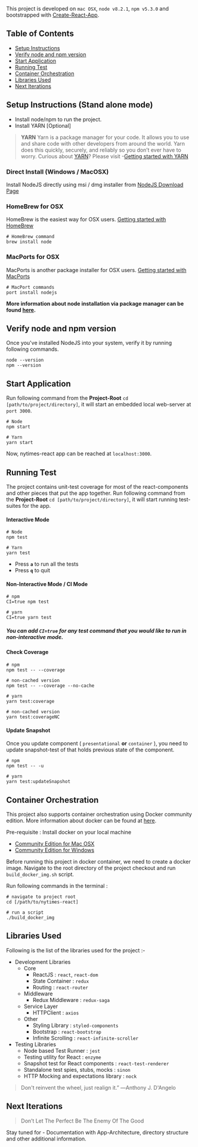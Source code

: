 This project is developed on `mac OSX`, `node v8.2.1`, `npm v5.3.0` and bootstrapped with [Create-React-App](https://github.com/facebookincubator/create-react-app).

## Table of Contents

- [Setup Instructions](#setup-instructions-stand-alone-mode)
- [Verify node and npm version](#verify-node-and-npm-version)
- [Start Application](#start-application)
- [Running Test](#running-test)
- [Container Orchestration](#container-orchestration)
- [Libraries Used](#libraries-used)
- [Next Iterations](#next-iterations)

## Setup Instructions (Stand alone mode)
- Install node/npm to run the project.
- Install YARN [Optional] 
> **YARN** Yarn is a package manager for your code. It allows you to use and share code with other developers from around the world. Yarn does this quickly, securely, and reliably so you don’t ever have to worry.
> Curious about [YARN](https://yarnpkg.com/en/)? 
> Please visit -[Getting started with YARN](https://yarnpkg.com/en/docs/getting-started)

 
### Direct Install (Windows / MacOSX)
Install NodeJS directly using msi / dmg installer from [NodeJS Download Page](https://nodejs.org/en/download/)

### HomeBrew for OSX
HomeBrew is the easiest way for OSX users. [Getting started with HomeBrew](https://brew.sh/)
```
# HomeBrew command
brew install node
``` 
### MacPorts for OSX
MacPorts is another package installer for OSX users. [Getting started with MacPorts](https://www.macports.org/index.php)
```
# MacPort commands
port install nodejs 
``` 
**More information about node installation via package manager can be found [here](https://nodejs.org/en/download/package-manager/).**

## Verify node and npm version
Once you've installed NodeJS into your system, verify it by running following commands.
```
node --version
npm --version
```

## Start Application
Run following command from the **Project-Root** `cd [path/to/project/directory]`, it will start an embedded local web-server at `port 3000`.  
```
# Node
npm start
```
 
```
# Yarn
yarn start
```
Now, nytimes-react app can be reached at `localhost:3000`.  

## Running Test
The project contains unit-test coverage for most of the react-components and other pieces that put the app together.
Run following command from the **Project-Root** `cd [path/to/project/directory]`, it will start running test-suites for the app.

#### Interactive Mode  
```
# Node
npm test
 
# Yarn
yarn test
```
- Press **`a`** to run all the tests
- Press **`q`** to quit

#### Non-Interactive Mode / CI Mode
```
# npm
CI=true npm test
 
# yarn
CI=true yarn test
```
##### You can add **`CI=true`** for any test command that you would like to run in non-interactive mode. 

#### Check Coverage
```
# npm
npm test -- --coverage
 
# non-cached version
npm test -- --coverage --no-cache
``` 
```
# yarn
yarn test:coverage
 
# non-cached version
yarn test:coverageNC 
```

#### Update Snapshot
Once you update component ( `presentational` **or** `container` ), you need to update snapshot-test of that holds previous state of the component.
```
# npm
npm test -- -u
 
# yarn 
yarn test:updateSnapshot

```

## Container Orchestration
This project also supports container orchestration using Docker community edition. More information about docker can be found at [here](https://www.docker.com/what-docker#/developers).

Pre-requisite : Install docker on your local machine
- [Community Edition for Mac OSX ](https://store.docker.com/editions/community/docker-ce-desktop-mac)
- [Community Edition for Windows ](https://store.docker.com/editions/community/docker-ce-desktop-windows)

Before running this project in docker container, we need to create a docker image. 
Navigate to the root directory of the project checkout and run `build_docker_img.sh` script.

Run following commands in the terminal :
```
# navigate to project root
cd [/path/to/nytimes-react]
 
# run a script
./build_docker_img
```

## Libraries Used

Following is the list of the libraries used for the project :-
- Development Libraries 
    - Core 
        - ReactJS : `react`, `react-dom`
        - State Container : `redux`
        - Routing : `react-router`
    - Middleware
        - Redux Middleware : `redux-saga`
    - Service Layer
        - HTTPClient : `axios`
    - Other
        - Styling Library : `styled-components`
        - Bootstrap : `react-bootstrap`
        - Infinite Scrolling : `react-infinite-scroller`
- Testing Libraries
    - Node based Test Runner : `jest`
    - Testing utility for React : `enzyme`
    - Snapshot test for React components : `react-test-renderer`
    - Standalone test spies, stubs, mocks : `sinon`
    - HTTP Mocking and expectations library : `nock`
          
>  Don't reinvent the wheel, just realign it.”  ―Anthony J. D'Angelo


## Next Iterations
> Don’t Let The Perfect Be The Enemy Of The Good

Stay tuned for - Documentation with App-Architecture, directory structure and other additional information.
